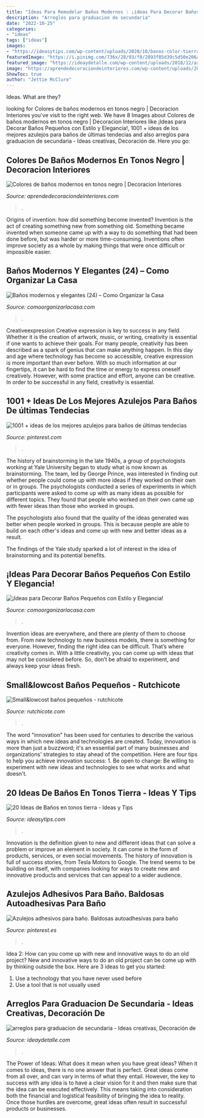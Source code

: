 ```yaml
---
title: "Ideas Para Remodelar Baños Modernos : ¡ideas Para Decorar Baños Pequeños Con Estilo Y Elegancia!"
description: "Arreglos para graduacion de secundaria"
date: "2022-10-25"
categories:
- "ideas"
tags: ["ideas"]
images:
- "https://ideasytips.com/wp-content/uploads/2020/10/banos-color-tierra10-864x1536.jpg"
featuredImage: "https://i.pinimg.com/736x/28/93/f8/2893f85d39c5d50e206afbcf13fa2edc.jpg"
featured_image: "https://ideaydetalle.com/wp-content/uploads/2018/12/arreglos-para-graduacion-de-secundaria.jpg"
image: "https://aprendedecoraciondeinteriores.com/wp-content/uploads/2019/05/Colores-de-banos-modernos-en-tonos-negro-1.jpg"
ShowToc: true
author: "Jettie McClure"
---
```



Ideas. What are they?

	

		
looking for Colores de baños modernos en tonos negro | Decoracion Interiores you've visit to the right web. We have 8 Images about Colores de baños modernos en tonos negro | Decoracion Interiores like ¡Ideas para Decorar Baños Pequeños con Estilo y Elegancia!, 1001 + ideas de los mejores azulejos para baños de últimas tendecias and also arreglos para graduacion de secundaria - Ideas creativas, Decoración de. Here you go:
		
    
## Colores De Baños Modernos En Tonos Negro | Decoracion Interiores

<img loading=lazy src="https://aprendedecoraciondeinteriores.com/wp-content/uploads/2019/05/Colores-de-banos-modernos-en-tonos-negro-1.jpg" onerror="this.onerror=null;this.src='https://tse4.mm.bing.net/th?id=OIP.yL71Gf8F4o6sb439LPUozgHaLA&amp;pid=15.1';" alt="Colores de baños modernos en tonos negro | Decoracion Interiores">

_Source: aprendedecoraciondeinteriores.com_

>. 

	

Origins of invention: how did something become invented?
Invention is the act of creating something new from something old. Something became invented when someone came up with a way to do something that had been done before, but was harder or more time-consuming. Inventions often improve society as a whole by making things that were once difficult or impossible easier.

    
## Baños Modernos Y Elegantes (24) – Como Organizar La Casa

<img loading=lazy src="https://comoorganizarlacasa.com/wp-content/uploads/2016/05/Baños-modernos-y-elegantes-24.jpg" onerror="this.onerror=null;this.src='https://tse2.mm.bing.net/th?id=OIP.cSVkHp40mOOjZ-0xSj9aSwHaLD&amp;pid=15.1';" alt="Baños modernos y elegantes (24) – Como Organizar la Casa">

_Source: comoorganizarlacasa.com_

>. 

	

Creativeexpression
Creative expression is key to success in any field. Whether it is the creation of artwork, music, or writing, creativity is essential if one wants to achieve their goals. For many people, creativity has been described as a spark of genius that can make anything happen. In this day and age where technology has become so accessible, creative expression is more important than ever before. With so much information at our fingertips, it can be hard to find the time or energy to express oneself creatively. However, with some practice and effort, anyone can be creative. In order to be successful in any field, creativity is essential.

    
## 1001 + Ideas De Los Mejores Azulejos Para Baños De últimas Tendecias

<img loading=lazy src="https://i.pinimg.com/736x/fd/94/a7/fd94a7690039edb62b3eee9e99ced5c7.jpg" onerror="this.onerror=null;this.src='https://tse2.mm.bing.net/th?id=OIP.YEvKv_HDWjA5ZgJNvcFW1QHaJ3&amp;pid=15.1';" alt="1001 + ideas de los mejores azulejos para baños de últimas tendecias">

_Source: pinterest.com_

>. 

	

The history of brainstorming
In the late 1940s, a group of psychologists working at Yale University began to study what is now known as brainstorming. The team, led by George Prince, was interested in finding out whether people could come up with more ideas if they worked on their own or in groups.
The psychologists conducted a series of experiments in which participants were asked to come up with as many ideas as possible for different topics. They found that people who worked on their own came up with fewer ideas than those who worked in groups.

The psychologists also found that the quality of the ideas generated was better when people worked in groups. This is because people are able to build on each other's ideas and come up with new and better ideas as a result.

The findings of the Yale study sparked a lot of interest in the idea of brainstorming and its potential benefits.

    
## ¡Ideas Para Decorar Baños Pequeños Con Estilo Y Elegancia!

<img loading=lazy src="https://comoorganizarlacasa.com/wp-content/uploads/2017/09/ideas-para-decorar-banos-pequenos-16.jpg" onerror="this.onerror=null;this.src='https://tse2.mm.bing.net/th?id=OIP.xR3JLqVv0mSD__9_GElvQgHaJ4&amp;pid=15.1';" alt="¡Ideas para Decorar Baños Pequeños con Estilo y Elegancia!">

_Source: comoorganizarlacasa.com_

>. 

	

Invention ideas are everywhere, and there are plenty of them to choose from. From new technology to new business models, there is something for everyone. However, finding the right idea can be difficult. That’s where creativity comes in. With a little creativity, you can come up with ideas that may not be considered before. So, don’t be afraid to experiment, and always keep your ideas fresh.

    
## Small&amp;lowcost Baños Pequeños - Rutchicote

<img loading=lazy src="https://i1.wp.com/www.rutchicote.com/wp-content/uploads/2014/11/baños-pequeños-6.jpg?resize=500%2C750" onerror="this.onerror=null;this.src='https://tse3.mm.bing.net/th?id=OIP.Z2mlHjVd-wUk__1PW3DFWwHaLH&amp;pid=15.1';" alt="Small&amp;lowcost baños pequeños - rutchicote">

_Source: rutchicote.com_

>. 

	

The word "innovation" has been used for centuries to describe the various ways in which new ideas and technologies are created. Today, innovation is more than just a buzzword; it's an essential part of many businesses and organizations' strategies to stay ahead of the competition. Here are four tips to help you achieve innovation success: 1. Be open to change: Be willing to experiment with new ideas and technologies to see what works and what doesn't.

    
## 20 Ideas De Baños En Tonos Tierra - Ideas Y Tips

<img loading=lazy src="https://ideasytips.com/wp-content/uploads/2020/10/banos-color-tierra10-864x1536.jpg" onerror="this.onerror=null;this.src='https://tse4.mm.bing.net/th?id=OIP.ApX35R3WUKXFxXdtrhJtoQHaNK&amp;pid=15.1';" alt="20 Ideas de Baños en tonos tierra - Ideas y Tips">

_Source: ideasytips.com_

>. 

	

Innovation is the definition given to new and different ideas that can solve a problem or improve an element in society. It can come in the form of products, services, or even social movements. The history of innovation is full of success stories, from Tesla Motors to Google. The trend seems to be building on itself, with companies looking for ways to create new and innovative products and services that can appeal to a wider audience.

    
## Azulejos Adhesivos Para Baño. Baldosas Autoadhesivas Para Baño

<img loading=lazy src="https://i.pinimg.com/736x/28/93/f8/2893f85d39c5d50e206afbcf13fa2edc.jpg" onerror="this.onerror=null;this.src='https://tse1.mm.bing.net/th?id=OIP.Y36AshcP9ez8Fc84MCzQcgHaNK&amp;pid=15.1';" alt="Azulejos adhesivos para baño. Baldosas autoadhesivas para baño">

_Source: pinterest.es_

>. 

	

Idea 2: How can you come up with new and innovative ways to do an old project?
New and innovative ways to do an old project can be come up with by thinking outside the box. Here are 3 ideas to get you started: 
1. Use a technology that you have never used before 
2. Use a tool that is not usually used 

    
## Arreglos Para Graduacion De Secundaria - Ideas Creativas, Decoración De

<img loading=lazy src="https://ideaydetalle.com/wp-content/uploads/2018/12/arreglos-para-graduacion-de-secundaria.jpg" onerror="this.onerror=null;this.src='https://tse3.mm.bing.net/th?id=OIP.rGPj2uT3zLRYZ68W_FrJFgHaNK&amp;pid=15.1';" alt="arreglos para graduacion de secundaria - Ideas creativas, Decoración de">

_Source: ideaydetalle.com_

>. 

	

The Power of Ideas: What does it mean when you have great ideas?
When it comes to ideas, there is no one answer that is perfect. Great ideas come from all over, and can vary in terms of what they entail. However, the key to success with any idea is to have a clear vision for it and then make sure that the idea can be executed effectively. This means taking into consideration both the financial and logistical feasibility of bringing the idea to reality. Once those hurdles are overcome, great ideas often result in successful products or businesses.

